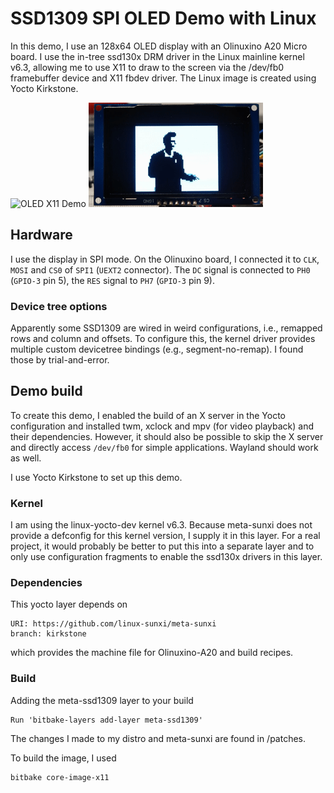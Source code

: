 # SSD1309 SPI OLED Demo with Linux

In this demo, I use an 128x64 OLED display with an Olinuxino A20 Micro board.
I use the in-tree ssd130x DRM driver in the Linux mainline kernel v6.3, allowing
me to use X11 to draw to the screen via the /dev/fb0 framebuffer device and 
X11 fbdev driver. The Linux image is created using Yocto Kirkstone.

![OLED X11 Demo](docs/ssd1309_demo.gif)
![OLED Video Demo](docs/oled_rickroll.gif)

## Hardware
I use the display in SPI mode. On the Olinuxino board, I connected it to 
`CLK`, `MOSI` and `CS0` of `SPI1` (`UEXT2` connector).
The `DC` signal is connected to `PH0` (`GPIO-3` pin 5), the `RES` signal to
`PH7` (`GPIO-3` pin 9). 

### Device tree options
Apparently some SSD1309 are wired in weird configurations, i.e., remapped
rows and column and offsets. 
To configure this, the kernel driver provides multiple custom
devicetree bindings (e.g., segment-no-remap).
I found those by trial-and-error.

## Demo build
To create this demo, I enabled the build of an X server in the Yocto configuration
and installed twm, xclock and mpv (for video playback) and their dependencies.
However, it should also be possible to skip the X server and directly access
`/dev/fb0` for simple applications. Wayland should work as well.

I use Yocto Kirkstone to set up this demo.

### Kernel
I am using the linux-yocto-dev kernel v6.3. Because meta-sunxi does not 
provide a defconfig for this kernel version, I supply it in this layer.
For a real project, it would probably be better to put this into a separate layer
and to only use configuration fragments to enable the ssd130x drivers 
in this layer.

### Dependencies
This yocto layer depends on
~~~
URI: https://github.com/linux-sunxi/meta-sunxi
branch: kirkstone
~~~
which provides the machine file for Olinuxino-A20 and build recipes.

### Build 
Adding the meta-ssd1309 layer to your build
~~~
Run 'bitbake-layers add-layer meta-ssd1309'
~~~

The changes I made to my distro and meta-sunxi are found in /patches.

To build the image, I used
~~~
bitbake core-image-x11
~~~

